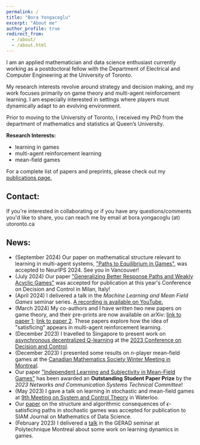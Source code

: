 ```yaml
---
permalink: /
title: "Bora Yongacoglu"
excerpt: "About me"
author_profile: true
redirect_from: 
  - /about/
  - /about.html
---
```


I am an applied mathematician and data science enthusiast currently working as a postdoctoral fellow with the Department of Electrical and Computer Engineering at the University of Toronto.

My research interests revolve around strategy and decision making, and my work focuses primarily on game theory and multi-agent reinforcement learning. I am especially interested in settings where players must dynamically adapt to an evolving environment. 

Prior to moving to the University of Toronto, I received my PhD from the department of mathematics and statistics at Queen’s University. 


**Research Interests:** 
- learning in games
- multi-agent reinforcement learning  
- mean-field games

For a complete list of papers and preprints, please check out my [publications page.](https://yongac.github.io/publications/)



## Contact:

If you're interested in collaborating or if you have any questions/comments you'd like to share, you can reach me by email at bora.yongacoglu (at) utoronto.ca



## News:
* (September 2024) Our paper on mathematical structure relevant to learning in multi-agent systems, ["Paths to Equilibrium in Games"](https://arxiv.org/pdf/2403.18079), was accepted to NeurIPS 2024. See you in Vancouver! 
* (July 2024) Our paper ["Generalizing Better Response Paths and Weakly Acyclic Games"](https://arxiv.org/pdf/2403.18086) was accepted for publication at this year's Conference on Decision and Control in Milan, Italy!
* (April 2024) I delivered a talk in the *Machine Learning and Mean Field Games* seminar series. [A recording is available on YouTube.](https://www.youtube.com/watch?v=wGgLhG2wzHg)
* (March 2024) My co-authors and I have written two new papers on game theory, and their pre-prints are now available on arXiv: [link to paper 1](https://arxiv.org/abs/2403.18079); [link to paper 2](https://arxiv.org/abs/2403.18086). These papers explore how the idea of "satisficing" appears in multi-agent reinforcement learning.
* (December 2023) I travelled to Singapore to present work on  [asynchronous decentralized Q-learning](https://arxiv.org/abs/2308.03239) at the [2023 Conference on Decision and Control](https://cdc2023.ieeecss.org/).
* (December 2023) I presented some results on $n$-player mean-field games at the [Canadian Mathematics Society Winter Meeting in Montreal](https://www2.cms.math.ca/Events/winter23/schedule_session#sct).  
* Our paper ["Independent Learning and Subjectivity in Mean-Field Games"](https://ieeexplore.ieee.org/document/9992399) has been awarded an **Outstanding Student Paper Prize** by the *2023 Networks and Communication Systems Technical Committee*!
* (May 2023) I gave a talk on learning in stochastic and mean-field games at [9th Meeting on System and Control Theory](https://ece.uwaterloo.ca/~cnielsen/MSCT/2023/) in Waterloo.
* Our [paper](https://epubs.siam.org/doi/abs/10.1137/22M1515112) on the structure and algorithmic consequences of $\epsilon$-satisficing paths in stochastic games was accepted for publication to SIAM Journal on Mathematics of Data Science.
* (February 2023) I delivered a [talk](https://www.gerad.ca/en/events/2062) in the GERAD seminar at Polytechnique Montreal about some work on learning dynamics in games.








